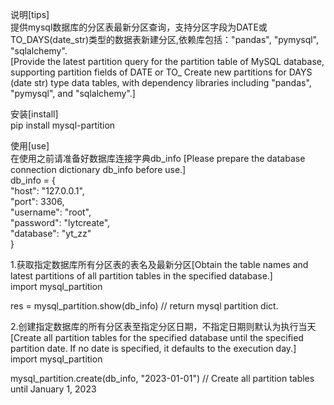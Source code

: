 说明[tips]  
提供mysql数据库的分区表最新分区查询，支持分区字段为DATE或TO_DAYS(date_str)类型的数据表新建分区,依赖库包括："pandas", "pymysql", "sqlalchemy".  
[Provide the latest partition query for the partition table of MySQL database, supporting partition fields of DATE or TO_ Create new partitions for DAYS (date str) type data tables, with dependency libraries including "pandas", "pymysql", and "sqlalchemy".]

安装[install]  
pip install mysql-partition  

使用[use]  
在使用之前请准备好数据库连接字典db_info [Please prepare the database connection dictionary db_info before use.]  
db_info = {  
    "host": "127.0.0.1",  
    "port": 3306,  
    "username": "root",  
    "password": "lytcreate",  
    "database": "yt_zz"  
}

1.获取指定数据库所有分区表的表名及最新分区[Obtain the table names and latest partitions of all partition tables in the specified database.]  
import mysql_partition  

res = mysql_partition.show(db_info)  // return mysql partition dict.  

2.创建指定数据库的所有分区表至指定分区日期，不指定日期则默认为执行当天[Create all partition tables for the specified database until the specified partition date. If no date is specified, it defaults to the execution day.]  
import mysql_partition  

mysql_partition.create(db_info, "2023-01-01")  // Create all partition tables until January 1, 2023